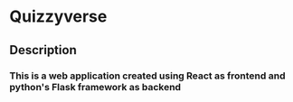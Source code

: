 #                                                Quizzyverse
## Description
### This is a web application created using React as frontend and python's Flask framework as backend  
